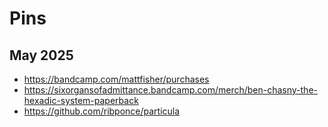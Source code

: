 # Pins

## May 2025

- https://bandcamp.com/mattfisher/purchases
- https://sixorgansofadmittance.bandcamp.com/merch/ben-chasny-the-hexadic-system-paperback
- https://github.com/ribponce/particula



